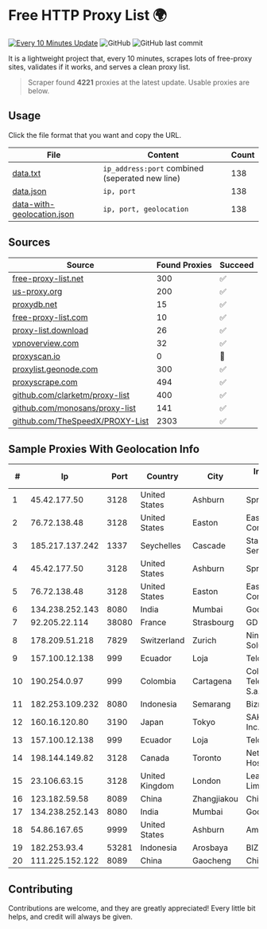 
# Free HTTP Proxy List 🌍

[![Every 10 Minutes Update](https://github.com/mertguvencli/http-proxy-list/actions/workflows/main.yml/badge.svg?branch=main)](https://github.com/mertguvencli/http-proxy-list/actions/workflows/main.yml)
![GitHub](https://img.shields.io/github/license/mertguvencli/http-proxy-list)
![GitHub last commit](https://img.shields.io/github/last-commit/mertguvencli/http-proxy-list)

It is a lightweight project that, every 10 minutes, scrapes lots of free-proxy sites, validates if it works, and serves a clean proxy list.


> Scraper found **4221** proxies at the latest update. Usable proxies are below.

## Usage

Click the file format that you want and copy the URL.


|File|Content|Count|
|----|-------|-----|
|[data.txt](https://raw.githubusercontent.com/mertguvencli/http-proxy-list/main/proxy-list/data.txt)|`ip_address:port` combined (seperated new line)|138|
|[data.json](https://raw.githubusercontent.com/mertguvencli/http-proxy-list/main/proxy-list/data.json)|`ip, port`|138|
|[data-with-geolocation.json](https://raw.githubusercontent.com/mertguvencli/http-proxy-list/main/proxy-list/data-with-geolocation.json)|`ip, port, geolocation`|138|

## Sources

|Source|Found Proxies|Succeed|
|------|-------------|-------|
|[free-proxy-list.net](https://free-proxy-list.net)|300|✅|
|[us-proxy.org](https://www.us-proxy.org)|200|✅|
|[proxydb.net](http://proxydb.net)|15|✅|
|[free-proxy-list.com](https://free-proxy-list.com/?page=&port=&type%5B%5D=http&type%5B%5D=https&up_time=0&search=Search)|10|✅|
|[proxy-list.download](https://www.proxy-list.download/HTTP)|26|✅|
|[vpnoverview.com](https://vpnoverview.com/privacy/anonymous-browsing/free-proxy-servers)|32|✅|
|[proxyscan.io](https://www.proxyscan.io)|0|🚫|
|[proxylist.geonode.com](https://proxylist.geonode.com/api/proxy-list?limit=300&page=1&sort_by=lastChecked&sort_type=desc&protocols=http,https)|300|✅|
|[proxyscrape.com](https://api.proxyscrape.com/v2/?request=displayproxies&protocol=http&timeout=10000&country=all&ssl=all&anonymity=all)|494|✅|
|[github.com/clarketm/proxy-list](https://raw.githubusercontent.com/clarketm/proxy-list/master/proxy-list-raw.txt)|400|✅|
|[github.com/monosans/proxy-list](https://raw.githubusercontent.com/monosans/proxy-list/main/proxies/http.txt)|141|✅|
|[github.com/TheSpeedX/PROXY-List](https://raw.githubusercontent.com/TheSpeedX/PROXY-List/master/http.txt)|2303|✅|


## Sample Proxies With Geolocation Info

|#|Ip|Port|Country|City|Internet Service Provider|
|-|--|----|-------|----|-------------------------|
|1|45.42.177.50|3128|United States|Ashburn|Sprint|
|2|76.72.138.48|3128|United States|Easton|Easton Utilities Commission|
|3|185.217.137.242|1337|Seychelles|Cascade|Stallion Network Services Limited|
|4|45.42.177.50|3128|United States|Ashburn|Sprint|
|5|76.72.138.48|3128|United States|Easton|Easton Utilities Commission|
|6|134.238.252.143|8080|India|Mumbai|Google LLC|
|7|92.205.22.114|38080|France|Strasbourg|GD MASS Network|
|8|178.209.51.218|7829|Switzerland|Zurich|Nine Internet Solutions AG|
|9|157.100.12.138|999|Ecuador|Loja|Telconet S.A|
|10|190.254.0.97|999|Colombia|Cartagena|Colombia Telecomunicaciones S.a. ESP|
|11|182.253.109.232|8080|Indonesia|Semarang|Biznet Metronet|
|12|160.16.120.80|3190|Japan|Tokyo|SAKURA Internet Inc.|
|13|157.100.12.138|999|Ecuador|Loja|Telconet S.A|
|14|198.144.149.82|3128|Canada|Toronto|Netminders Server Hosting|
|15|23.106.63.15|3128|United Kingdom|London|Leaseweb UK Limited|
|16|123.182.59.58|8089|China|Zhangjiakou|Chinanet|
|17|134.238.252.143|8080|India|Mumbai|Google LLC|
|18|54.86.167.65|9999|United States|Ashburn|Amazon.com, Inc.|
|19|182.253.93.4|53281|Indonesia|Arosbaya|BIZNET|
|20|111.225.152.122|8089|China|Gaocheng|Chinanet|



## Contributing

Contributions are welcome, and they are greatly appreciated! Every
little bit helps, and credit will always be given.

